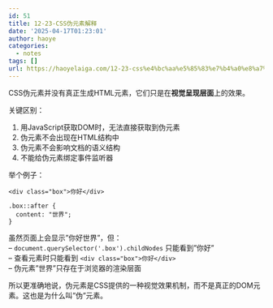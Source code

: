 ```yaml
---
id: 51
title: 12-23-CSS伪元素解释
date: '2025-04-17T01:23:01'
author: haoye
categories:
  - notes
tags: []
url: https://haoyelaiga.com/12-23-css%e4%bc%aa%e5%85%83%e7%b4%a0%e8%a7%a3%e9%87%8a/
---
```


CSS伪元素并没有真正生成HTML元素，它们只是在**视觉呈现层面**上的效果。

关键区别：

1. 用JavaScript获取DOM时，无法直接获取到伪元素
2. 伪元素不会出现在HTML结构中
3. 伪元素不会影响文档的语义结构
4. 不能给伪元素绑定事件监听器

<!-- truncate -->

举个例子：

```
<div class="box">你好</div>
```

```
.box::after {
  content: "世界";
}
```

虽然页面上会显示”你好世界”，但：\
– `document.querySelector('.box').childNodes` 只能看到”你好”\
– 查看元素时只能看到 `<div class="box">你好</div>`\
– 伪元素”世界”只存在于浏览器的渲染层面

所以更准确地说，伪元素是CSS提供的一种视觉效果机制，而不是真正的DOM元素。这也是为什么叫”伪”元素。
